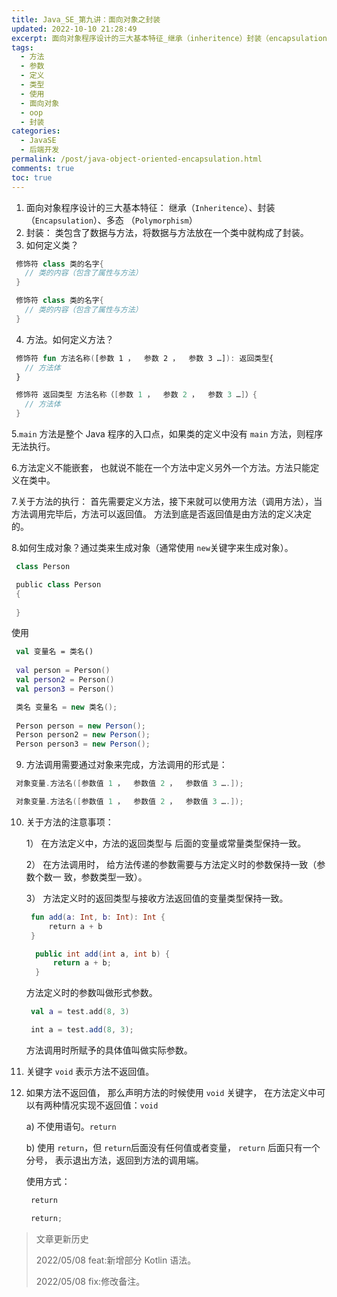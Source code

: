 ```yaml
---
title: Java_SE_第九讲：面向对象之封装
updated: 2022-10-10 21:28:49
excerpt: 面向对象程序设计的三大基本特征_继承（inheritence​）封装（encapsulation​）多态（polymorphism​）封装_类包含了数据与方法将数据与方法放在一个类中就构成了封装。如何定义类？修饰符class类的名字{类的内容（包含了属性与方法）}修饰符class类的名字{类的内容（包含了属性与方法）}方法。如何定义方法？修饰符fun方法名称([参数参数参数…])_返回类型{方法体}修饰符返回类型方法名称（[参数参数参数…]）{方法体}main​​方法是整个java程序的入口点如果类的定义
tags:
  - 方法
  - 参数
  - 定义
  - 类型
  - 使用
  - 面向对象
  - oop
  - 封装
categories:
  - JavaSE
  - 后端开发
permalink: /post/java-object-oriented-encapsulation.html
comments: true
toc: true
---
```

1. 面向对象程序设计的三大基本特征： 继承（`Inheritence`​）、封装（`Encapsulation`​）、多态 （`Polymorphism`​）
2. 封装： 类包含了数据与方法，将数据与方法放在一个类中就构成了封装。
3. 如何定义类？

```kotlin
 修饰符 class 类的名字{
   // 类的内容（包含了属性与方法）
 }
```

```java
 修饰符 class 类的名字{
   // 类的内容（包含了属性与方法）
 }
```

4. 方法。如何定义方法？

```kotlin
 修饰符 fun 方法名称([参数 1 ，  参数 2 ，  参数 3 …]): 返回类型{
   // 方法体
 }
```

```java
 修饰符 返回类型 方法名称（[参数 1 ，  参数 2 ，  参数 3 …]）{
   // 方法体
 }
```

5.`main`​​ 方法是整个 Java 程序的入口点，如果类的定义中没有 `main`​​ 方法，则程序无法执行。

6.方法定义不能嵌套， 也就说不能在一个方法中定义另外一个方法。方法只能定义在类中。

7.关于方法的执行： 首先需要定义方法，接下来就可以使用方法（调用方法），当方法调用完毕后，方法可以返回值。 方法到底是否返回值是由方法的定义决定的。

8.如何生成对象？通过类来生成对象（通常使用 `new`​ 关键字来生成对象）。

```kotlin
 class Person
```

```java
 public class Person
 {
 ​
 }
```

使用

```kotlin
 val 变量名 = 类名()
 ​
 val person = Person()
 val person2 = Person()
 val person3 = Person()
```

```java
 类名 变量名 = new 类名();
 ​
 Person person = new Person();
 Person person2 = new Person();
 Person person3 = new Person();
```

9. 方法调用需要通过对象来完成，方法调用的形式是：

```kotlin
 对象变量.方法名([参数值 1 ，  参数值 2 ，  参数值 3 ….]);
```

```java
 对象变量.方法名([参数值 1 ，  参数值 2 ，  参数值 3 ….]);
```

10. 关于方法的注意事项：<br />

    1） 在方法定义中，方法的返回类型与  后面的变量或常量类型保持一致。

    2） 在方法调用时， 给方法传递的参数需要与方法定义时的参数保持一致（参数个数一 致，参数类型一致）。

    3） 方法定义时的返回类型与接收方法返回值的变量类型保持一致。

    ```kotlin
     fun add(a: Int, b: Int): Int {
         return a + b
     }
    ```

    ```java
      public int add(int a, int b) {
          return a + b;
      }
    ```

    方法定义时的参数叫做形式参数。

    ```kotlin
     val a = test.add(8, 3)
    ```

    ```java
     int a = test.add(8, 3);
    ```

    方法调用时所赋予的具体值叫做实际参数。
11. 关键字 `void`​ 表示方法不返回值。
12. 如果方法不返回值， 那么声明方法的时候使用 `void` 关键字， 在方法定义中可以有两种情况实现不返回值：`void`​

    a) 不使用语句。`return`​

    b) 使用 `return`​，但 `return`​ 后面没有任何值或者变量， `return`​ 后面只有一个分号， 表示退出方法，返回到方法的调用端。<br />

    使用方式：

    ```kotlin
     return
    ```

    ```java
     return;
    ```

> 文章更新历史
>
> 2022/05/08 feat:新增部分 Kotlin 语法。
>
> 2022/05/08 fix:修改备注。

‍